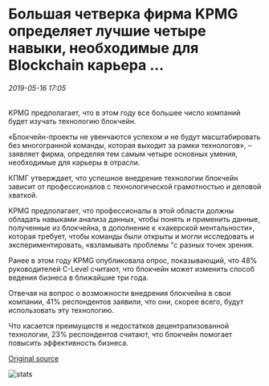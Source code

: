 # Большая четверка фирма KPMG определяет лучшие четыре навыки, необходимые для Blockchain карьера ...

###### 2019-05-16 17:05

KPMG предполагает, что в этом году все большее число компаний будет изучать технологию блокчейн.

«Блокчейн-проекты не увенчаются успехом и не будут масштабировать без многогранной команды, которая выходит за рамки технологов», – заявляет фирма, определяя тем самым четыре основных умения, необходимые для карьеры в отрасли.

КПМГ утверждает, что успешное внедрение технологии блокчейн зависит от профессионалов с технологической грамотностью и деловой хваткой.

KPMG предполагает, что профессионалы в этой области должны обладать навыками анализа данных, чтобы понять и применить данные, полученные из блокчейна, в дополнение к «хакерской ментальности», которая требует, чтобы команды были открыты и могли исследовать и экспериментировать, «взламывать проблемы "с разных точек зрения.

Ранее в этом году KPMG опубликовала опрос, показывающий, что 48% руководителей C-Level считают, что блокчейн может изменить способ ведения бизнеса в ближайшие три года.

Отвечая на вопрос о возможности внедрения блокчейна в свои компании, 41% респондентов заявили, что они, скорее всего, будут использовать эту технологию.

Что касается преимуществ и недостатков децентрализованной технологии, 23% респондентов считают, что блокчейн помогает повысить эффективность бизнеса.

[Original source](https://cointelegraph.com/news/big-four-firm-kpmg-identifies-top-four-skills-required-for-blockchain-career)

![stats](https://c.statcounter.com/11760860/0/a89fa40b/1/ "stats")